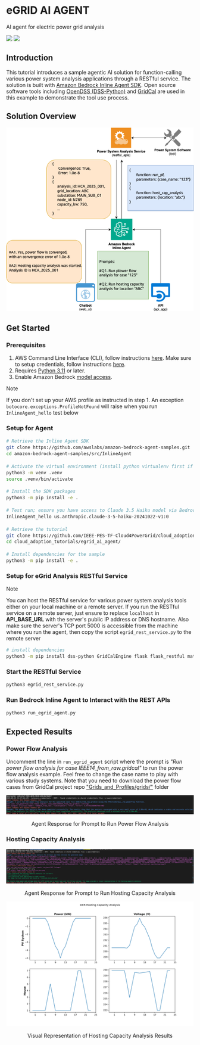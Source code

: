 # eGRID AI AGENT
AI agent for electric power grid analysis
<p align="left">
  <a href="./README.md/#solution-overview"><img src="https://img.shields.io/badge/AWS-Agentic_AI-orange" /></a>
  <a href="./README.md/#setup-for-agent"><img src="https://img.shields.io/badge/Amazon-Bedrock_Inline_Agent-orange" /></a>
</p>


## Introduction
This tutorial introduces a sample agentic AI solution for function-calling various power system analysis applications through a RESTful service. The solution is built with [Amazon Bedrock Inline Agent SDK](https://github.com/awslabs/amazon-bedrock-agent-samples/tree/main/src/InlineAgent). Open source software tools including [OpenDSS (DSS-Python)](https://github.com/dss-extensions/DSS-Python) and [GridCal](https://github.com/SanPen/GridCal) are used in this example to demonstrate the tool use process.

## Solution Overview
![soln_overview](img/soln_overview.png?raw=true "Architectural overview for the eGrid Agentic AI")

## Get Started
### Prerequisites

1. AWS Command Line Interface (CLI), follow instructions [here](https://docs.aws.amazon.com/cli/latest/userguide/getting-started-install.html). Make sure to setup credentials, follow instructions [here](https://docs.aws.amazon.com/cli/latest/userguide/getting-started-quickstart.html).
2. Requires [Python 3.11](https://www.python.org/downloads/) or later.
3. Enable Amazon Bedrock [model access](https://docs.aws.amazon.com/bedrock/latest/userguide/model-access.html).

> [!NOTE] 
> If you don't set up your AWS profile as instructed in step 1. An exception `botocore.exceptions.ProfileNotFound` will raise
> when you run `InlineAgent_hello` test below

### Setup for Agent

```bash
# Retrieve the Inline Agent SDK
git clone https://github.com/awslabs/amazon-bedrock-agent-samples.git
cd amazon-bedrock-agent-samples/src/InlineAgent

# Activate the virtual environment (install python virtualenv first if not installed)
python3 -m venv .venv
source .venv/bin/activate

# Install the SDK packages
python3 -m pip install -e .

# Test run; ensure you have access to Claude 3.5 Haiku model via Bedrock
InlineAgent_hello us.anthropic.claude-3-5-haiku-20241022-v1:0

# Retrieve the tutorial
git clone https://github.com/IEEE-PES-TF-Cloud4PowerGrid/cloud_adoption_tutorials.git
cd cloud_adoption_tutorials/egrid_ai_agent/

# Install dependencies for the sample
python3 -m pip install -e .
```

### Setup for eGrid Analysis RESTful Service
> [!NOTE] 
> You can host the RESTful service for various power system analysis tools either on your local machine or a remote server.
> If you run the RESTful service on a remote server, just ensure to replace `localhost` in **API_BASE_URL** with the server's public IP address or DNS hostname. Also make sure the server's TCP port 5000 is accessible from the machine where you run the agent, then copy the script `egrid_rest_service.py` to the remote server


```bash
# install dependencies
python3 -m pip install dss-python GridCalEngine flask flask_restful matplotlib
```


### Start the RESTful Service
```bash
python3 egrid_rest_service.py
```

### Run Bedrock Inline Agent to Interact with the REST APIs
```bash
python3 run_egrid_agent.py
```

## Expected Results
### Power Flow Analysis
Uncomment the line in `run_egrid_agent` script where the prompt is *"Run power flow analysis for case IEEE14_from_raw.gridcal"* to run the power flow analysis example. Feel free to change the case name to play with various study systems. Note that you need to download the power flow cases from GridCal project repo ["Grids_and_Profiles/grids/"](https://github.com/SanPen/GridCal/tree/master/Grids_and_profiles) folder

![Agent Response PF](img/agent_resp_pf.png?raw=true "Agent Response for Prompt to Run Power Flow Analysis")
<p align=center>Agent Response for Prompt to Run Power Flow Analysis</p>

### Hosting Capacity Analysis
![Agent Response HCA](img/agent_resp_hca.png?raw=true "Agent Response for Prompt to Run Hosting Capacity Analysis")
<p align=center>Agent Response for Prompt to Run Hosting Capacity Analysis</p>

![HCA Result](img/hca_res.png?raw=true "Visual Representation of Hosting Capacity Analysis Results")
<p align=center>Visual Representation of Hosting Capacity Analysis Results</p>
